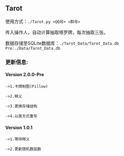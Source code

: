 ## Tarot

使用方式：`./Tarot.py <QQ号> <群号>`

传入操作人，自动计算抽取塔罗牌，每次抽取三张。

数据存储至SQLite数据库：`./Tarot_Data/Tarot_Data.db` `Pre:./Data/Tarot_Data.db`

### 更新信息:
#### Version 2.0.0-Pre

`->1.卡牌制图(Pillow)`

`->2.释义`

`->3.更换存储结构`

`->4.以类方式重写`

#### Version 1.0.1

`->1.等待释义`

`->2.更新随机数函数`
